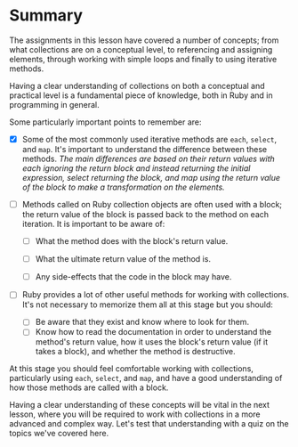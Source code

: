 # Summary

The assignments in this lesson have covered a number of concepts; from what
collections are on a conceptual level, to referencing and assigning elements,
through working with simple loops and finally to using iterative methods.

Having a clear understanding of collections on both a conceptual and
practical level is a fundamental piece of knowledge, both in Ruby and in
programming in general.

Some particularly important points to remember are:

- [x] Some of the most commonly used iterative methods are `each`, `select`,
  and `map`. It's important to understand the difference between these
methods.
*The main differences are based on their return values with each ignoring the
return block and instead returning the initial expression, select returning
the block, and map using the return value of the block to make a
transformation on the elements.*


- [ ] Methods called on Ruby collection objects are often used with a block;
  the return value of the block is passed back to the method on each
iteration. It is important to be aware of:
  
    - [ ] What the method does with the block's return value.
    - [ ] What the ultimate return value of the method is.
    - [ ] Any side-effects that the code in the block may have.
    
    
    
- [ ] Ruby provides a lot of other useful methods for working with
  collections. It's not necessary to memorize them all at this stage but you
should:

    - [ ] Be aware that they exist and know where to look for them.
    - [ ] Know how to read the documentation in order to understand the
      method's return value, how it uses the block's return value (if it
takes a block), and whether the method is destructive.

At this stage you should feel comfortable working with collections,
particularly using `each`, `select`, and `map`, and have a good understanding
of how those methods are called with a block.

Having a clear understanding of these concepts will be vital in the next
lesson, where you will be required to work with collections in a more
advanced and complex way. Let's test that understanding with a quiz on the
topics we've covered here.
